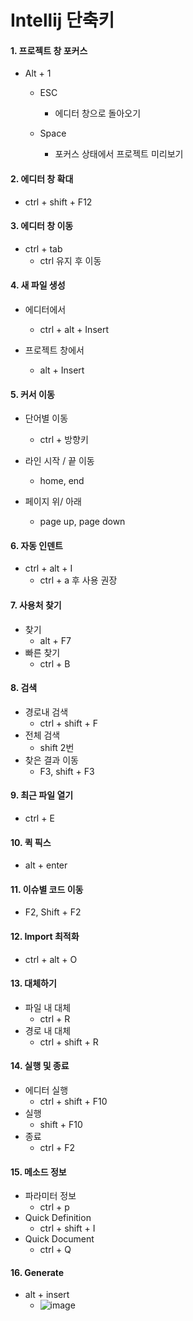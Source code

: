 Intellij 단축키
===================

#### 1. 프로젝트 창 포커스
 - Alt + 1
   - ESC
     - 에디터 창으로 돌아오기  
  
   - Space
     - 포커스 상태에서 프로젝트 미리보기  

#### 2. 에디터 창 확대
 - ctrl + shift + F12    

#### 3. 에디터 창 이동
- ctrl + tab
  - ctrl 유지 후 이동

#### 4. 새 파일 생성
- 에디터에서
  - ctrl + alt + Insert
  
- 프로젝트 창에서
  - alt + Insert
  
#### 5. 커서 이동
- 단어별 이동
  - ctrl + 방향키

- 라인 시작 / 끝 이동
  -  home, end

- 페이지 위/ 아래
  - page up, page down

#### 6. 자동 인덴트
- ctrl + alt + I
  - ctrl + a 후 사용 권장

#### 7. 사용처 찾기
- 찾기
  - alt + F7
- 빠른 찾기
  - ctrl + B

#### 8. 검색
- 경로내 검색
  - ctrl + shift + F
- 전체 검색
  - shift 2번
- 찾은 결과 이동
  - F3, shift + F3

#### 9. 최근 파일 열기
- ctrl + E

#### 10. 퀵 픽스
- alt + enter

#### 11. 이슈별 코드 이동
- F2, Shift + F2

#### 12. Import 최적화
- ctrl + alt + O

#### 13. 대체하기
- 파일 내 대체
  - ctrl + R
- 경로 내 대체
  - ctrl + shift + R

#### 14. 실행 및 종료
- 에디터 실행
  - ctrl + shift + F10
- 실행
  - shift + F10
- 종료
  - ctrl + F2

#### 15. 메소드 정보
- 파라미터 정보
  - ctrl + p
- Quick Definition
  - ctrl + shift + I
- Quick Document
  - ctrl + Q

#### 16. Generate
- alt + insert
  - ![image](https://user-images.githubusercontent.com/102513932/188876256-f4022677-aa88-4a56-99cc-67d5632d3f43.png)
